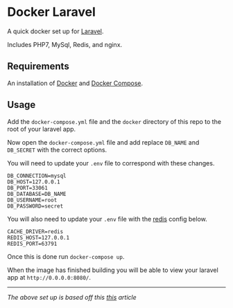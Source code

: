 # Docker Laravel

A quick docker set up for [Laravel][laravel].

Includes PHP7, MySql, Redis, and nginx.

## Requirements

An installation of [Docker][docker] and [Docker Compose][docker-compose].

## Usage

Add the `docker-compose.yml` file and the `docker` directory of this repo to the root of your laravel app.

Now open the `docker-compose.yml` file and add replace `DB_NAME` and `DB_SECRET` with the correct options.

You will need to update your `.env` file to correspond with these changes.

```
DB_CONNECTION=mysql
DB_HOST=127.0.0.1
DB_PORT=33061
DB_DATABASE=DB_NAME
DB_USERNAME=root
DB_PASSWORD=secret
```

You will also need to update your `.env` file with the [redis][redis] config below.

```
CACHE_DRIVER=redis
REDIS_HOST=127.0.0.1
REDIS_PORT=63791
```

Once this is done run `docker-compose up`.

When the image has finished building you will be able to view your laravel app at `http://0.0.0.0:8080/`.

---

*The above set up is based off this [this][source] article*

[source]: https://kyleferg.com/laravel-development-with-docker/
[laravel]: https://laravel.com
[redis]: https://redis.io/
[docker]: https://store.docker.com/editions/community/docker-ce-desktop-mac
[docker-compose]: https://docs.docker.com/compose/install/
